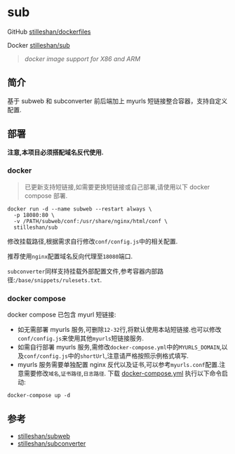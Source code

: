 # sub

GitHub [stilleshan/dockerfiles](https://github.com/stilleshan/dockerfiles)

Docker [stilleshan/sub](https://hub.docker.com/r/stilleshan/sub)

> *docker image support for X86 and ARM*

## 简介
基于 subweb 和 subconverter 前后端加上 myurls 短链接整合容器，支持自定义配置.

## 部署
**注意,本项目必须搭配域名反代使用.**

### docker
> 已更新支持短链接,如需要更换短链接或自己部署,请使用以下 docker compose 部署.
```shell
docker run -d --name subweb --restart always \
  -p 18080:80 \
  -v /PATH/subweb/conf:/usr/share/nginx/html/conf \
  stilleshan/sub
```
修改挂载路径,根据需求自行修改`conf/config.js`中的相关配置.

推荐使用`nginx`配置域名反向代理至`18080`端口.

`subconverter`同样支持挂载外部配置文件,参考容器内部路径:`/base/snippets/rulesets.txt`.

### docker compose
docker compose 已包含 myurl 短链接:
- 如无需部署 myurls 服务,可删除`12-32`行,将默认使用本站短链接.也可以修改`conf/config.js`来使用其他`myurls`短链接服务.
- 如需自行部署 myurls 服务,需修改`docker-compose.yml`中的`MYURLS_DOMAIN`,以及`conf/config.js`中的`shortUrl`,注意请严格按照示例格式填写.
- myurls 服务需要单独配置 nginx 反代以及证书,可以参考`myurls.conf`配置.注意需要修改`域名`,`证书路径`,`日志路径`.
下载 [docker-compose.yml](https://raw.githubusercontent.com/stilleshan/dockerfiles/main/sub/docker-compose.yml) 执行以下命令启动:
```shell
docker-compose up -d
```

## 参考
- [stilleshan/subweb](https://github.com/stilleshan/subweb)
- [stilleshan/subconverter](https://github.com/stilleshan/subconverter)

